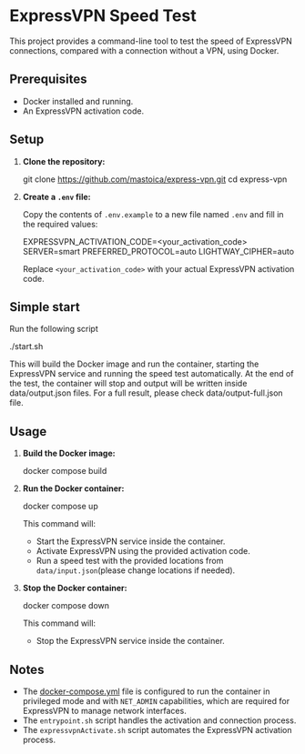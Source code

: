 # ExpressVPN Speed Test

This project provides a command-line tool to test the speed of ExpressVPN connections, compared with a connection without a VPN, using Docker.

## Prerequisites

- Docker installed and running.
- An ExpressVPN activation code.

## Setup

1.  **Clone the repository:**

    git clone https://github.com/mastoica/express-vpn.git
    cd express-vpn

2.  **Create a `.env` file:**

    Copy the contents of `.env.example` to a new file named `.env` and fill in the required values:

    EXPRESSVPN_ACTIVATION_CODE=<your_activation_code>
    SERVER=smart
    PREFERRED_PROTOCOL=auto
    LIGHTWAY_CIPHER=auto

    Replace `<your_activation_code>` with your actual ExpressVPN activation code.

## Simple start

Run the following script

./start.sh

This will build the Docker image and run the container, starting the ExpressVPN service and running the speed test automatically.
At the end of the test, the container will stop and output will be written inside data/output.json files.
For a full result, please check data/output-full.json file.

## Usage

1.  **Build the Docker image:**

    docker compose build

2.  **Run the Docker container:**

    docker compose up

    This command will:

    - Start the ExpressVPN service inside the container.
    - Activate ExpressVPN using the provided activation code.
    - Run a speed test with the provided locations from `data/input.json`(please change locations if needed).

3.  **Stop the Docker container:**

    docker compose down

    This command will:

    - Stop the ExpressVPN service inside the container.

## Notes

- The [docker-compose.yml](cci:7://file:///Users/mastoica/Sites/express-vpn/docker-compose.yml:0:0-0:0) file is configured to run the container in privileged mode and with `NET_ADMIN` capabilities, which are required for ExpressVPN to manage network interfaces.
- The `entrypoint.sh` script handles the activation and connection process.
- The `expressvpnActivate.sh` script automates the ExpressVPN activation process.
